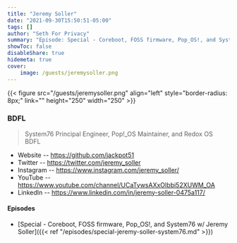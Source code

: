 ```yaml
---
title: "Jeremy Soller"
date: "2021-09-30T15:50:51-05:00"
tags: []
author: "Seth For Privacy"
summary: "Episode: Special - Coreboot, FOSS firmware, Pop_OS!, and System76 w/ Jeremy Soller"
showToc: false
disableShare: true
hidemeta: true
cover:
    image: /guests/jeremysoller.png
---
```


{{< figure src="/guests/jeremysoller.png" align="left" style="border-radius: 8px;" link="" height="250" width="250" >}}

### BDFL

> System76 Principal Engineer, Pop!_OS Maintainer, and Redox OS BDFL

- Website -- https://github.com/jackpot51
- Twitter -- https://twitter.com/jeremy_soller
- Instagram -- https://www.instagram.com/jeremy_soller/
- YouTube -- https://www.youtube.com/channel/UCaTywsAXxOIbbi52XUWM_OA
- LinkedIn -- https://www.linkedin.com/in/jeremy-soller-0475a117/

#### Episodes

- [Special - Coreboot, FOSS firmware, Pop_OS!, and System76 w/ Jeremy Soller]({{< ref "/episodes/special-jeremy-soller-system76.md" >}})
